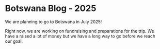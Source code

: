 # Botswana Blog - 2025

We are planning to go to Botswana in July 2025!

Right now, we are working on fundraising and preparations for the trip.
We have a raised a lot of money but we have a long way to go before we reach our goal.

